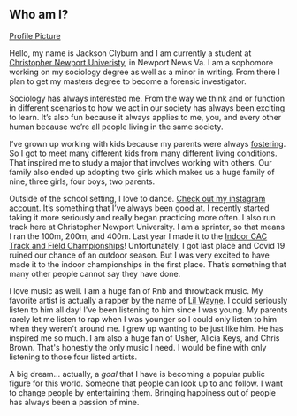 

Who am I?
---

[Profile Picture](https://jackson-clyburn.github.io/jackson-clyburn/images/A41DBAAF-2BC4-47DD-AEE3-FF192CD3DEAF_1_201_a.jpeg)

Hello, my name is Jackson Clyburn and I am currently a student at [Christopher Newport Univeristy](https://cnu.edu), in Newport News Va. I am a sophomore working on my sociology degree as well as a minor in writing. From there I plan to get my masters degree to become a forensic investigator. 

Sociology has always interested me. From the way we think and or function in different scenarios to how we act in our society has always been exciting to learn. It’s also fun because it always applies to me, you, and every other human because we’re all people living in the same society.

I’ve grown up working with kids because my parents were always [fostering](http://www.adopt.org/what-foster-care). So I got to meet many different kids from many different living conditions. That inspired me to study a major that involves working with others. Our family also ended up adopting two girls which makes us a huge family of nine, three girls, four boys, two parents.

Outside of the school setting, I love to dance. [Check out my instagram account](https://www.instagram.com/__iamjae_/). It’s something that I’ve always been good at. I recently started taking it more seriously and really began practicing more often. I also run track here at Christopher Newport University. I am a sprinter, so that means I ran the 100m, 200m, and 400m. Last year I made it to the [Indoor CAC Track and Field Championships](https://www.cacsports.com/tournaments/Indtrack/2019-20/index)! Unfortunately, I got last place and Covid 19 ruined our chance of an outdoor season. But I was very excited to have made it to the indoor championships in the first place. That’s something that many other people cannot say they have done. 

I love music as well. I am a huge fan of Rnb and throwback music. My favorite artist is actually a rapper by the name of [Lil Wayne](https://en.wikipedia.org/wiki/Lil_Wayne). I could seriously listen to him all day! I've been listening to him since I was young. My parents rarely let me listen to rap when I was younger so I could only listen to him when they weren't around me. I grew up wanting to be just like him. He has inspired me so much. I am also a huge fan of Usher, Alicia Keys, and Chris Brown. That's honestly the only music I need. I would be fine with only listening to those four listed artists. 

A big dream… actually, a _goal_ that I have is becoming a popular public figure for this world. Someone that people can look up to and follow. I want to change people by entertaining them. Bringing happiness out of people has always been a passion of mine.


